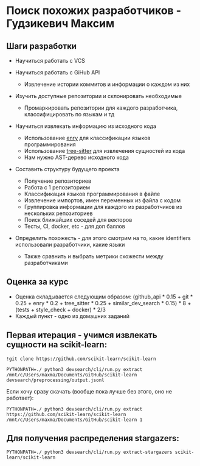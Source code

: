 # Поиск похожих разработчиков - Гудзикевич Максим

## Шаги разработки

 - Научиться работать с VCS

 - Научиться работать с GiHub API
     - Извлечение истории коммитов и информации о каждом из них 
 
 - Изучить доступные репозитории и склонировать необходимые
     - Промаркировать репозитории для каждого разработчика, классифицировать по языкам и тд
 
 - Научиться извлекать информацию из исходного кода
     - Использование [enry](https://github.com/go-enry/go-enry) для классификации языков программирования
     - Использование [tree-sitter](https://github.com/tree-sitter/tree-sitter) для извлечения сущностей из кода
     - Нам нужно AST-дерево исходного кода
   
 - Составить структуру будущего проекта
     - Получение репозиториев 
     - Работа с 1 репозиторием 
     - Классификация языков программирования в файле 
     - Извлечение импортов, имен переменных из файла с кодом 
     - Группировка информации для каждого из разработчиков из нескольких репозиториев 
     - Поиск ближайших соседей для векторов 
     - Тесты, CI, docker, etc - для доп баллов

 - Определить похожесть - для этого смотрим на то, какие identifiers использовали разработчики, какие языки
     - Также сравнить и выбрать метрики схожести между разработчиками
 
## Оценка за курс

 - Оценка складывается следующим образом: (github_api * 0.15 + git * 0.25 + enry * 0.2 + tree_sitter * 0.25 + similar_dev_search * 0.15) * 8 + (tests + style_check + docker) * 2/3
 - Каждый пункт - одно из домашних заданий


##  Первая итерация - учимся извлекать сущности на scikit-learn:
```shell
!git clone https://github.com/scikit-learn/scikit-learn 

PYTHONPATH=./ python3 devsearch/cli/run.py extract /mnt/c/Users/maxma/Documents/GitHub/scikit-learn devsearch/preprocessing/output.jsonl
```

Если хочу сразу скачать (вообще пока лучше без этого, оно не работает):
```shell
PYTHONPATH=./ python3 devsearch/cli/run.py extract https://github.com/scikit-learn/scikit-learn /mnt/c/Users/maxma/Documents/GitHub/scikit-learn 1
```


## Для получения распределения stargazers:
```shell
PYTHONPATH=./ python3 devsearch/cli/run.py extract-stargazers scikit-learn/scikit-learn
```